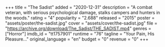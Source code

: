 +++
title = "The Sadist"
added = "2020-12-31"
description = "A combat veteran, with serious psychological damage, stalks campers and hunters in the woods."
rating = "4"
popularity = "2.688"
released = "2015"
poster = "assets/poster/the-sadist.jpg"
cover = "assets/cover/the-sadist.jpg"
file = "https://archive.org/download/The_Sadist/THE_SADIST.mp4"
genres = ["Horror"]
imdb_id = "tt1757901"
runtime = "76"
tagline = "Your Pain, His Pleasure..."
original_language = "en"
budget = "0"
revenue = "0"
+++
